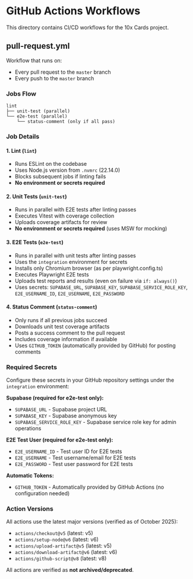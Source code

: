 # GitHub Actions Workflows

This directory contains CI/CD workflows for the 10x Cards project.

## pull-request.yml

Workflow that runs on:

- Every pull request to the `master` branch
- Every push to the `master` branch

### Jobs Flow

```
lint
├── unit-test (parallel)
└── e2e-test (parallel)
    └── status-comment (only if all pass)
```

### Job Details

#### 1. Lint (`lint`)

- Runs ESLint on the codebase
- Uses Node.js version from `.nvmrc` (22.14.0)
- Blocks subsequent jobs if linting fails
- **No environment or secrets required**

#### 2. Unit Tests (`unit-test`)

- Runs in parallel with E2E tests after linting passes
- Executes Vitest with coverage collection
- Uploads coverage artifacts for review
- **No environment or secrets required** (uses MSW for mocking)

#### 3. E2E Tests (`e2e-test`)

- Runs in parallel with unit tests after linting passes
- Uses the `integration` environment for secrets
- Installs only Chromium browser (as per playwright.config.ts)
- Executes Playwright E2E tests
- Uploads test reports and results (even on failure via `if: always()`)
- Uses secrets: `SUPABASE_URL`, `SUPABASE_KEY`, `SUPABASE_SERVICE_ROLE_KEY`, `E2E_USERNAME_ID`, `E2E_USERNAME`, `E2E_PASSWORD`

#### 4. Status Comment (`status-comment`)

- Only runs if all previous jobs succeed
- Downloads unit test coverage artifacts
- Posts a success comment to the pull request
- Includes coverage information if available
- Uses `GITHUB_TOKEN` (automatically provided by GitHub) for posting comments

### Required Secrets

Configure these secrets in your GitHub repository settings under the `integration` environment:

**Supabase (required for e2e-test only):**

- `SUPABASE_URL` - Supabase project URL
- `SUPABASE_KEY` - Supabase anonymous key
- `SUPABASE_SERVICE_ROLE_KEY` - Supabase service role key for admin operations

**E2E Test User (required for e2e-test only):**

- `E2E_USERNAME_ID` - Test user ID for E2E tests
- `E2E_USERNAME` - Test username/email for E2E tests
- `E2E_PASSWORD` - Test user password for E2E tests

**Automatic Tokens:**

- `GITHUB_TOKEN` - Automatically provided by GitHub Actions (no configuration needed)

### Action Versions

All actions use the latest major versions (verified as of October 2025):

- `actions/checkout@v5` (latest: v5)
- `actions/setup-node@v6` (latest: v6)
- `actions/upload-artifact@v5` (latest: v5)
- `actions/download-artifact@v6` (latest: v6)
- `actions/github-script@v8` (latest: v8)

All actions are verified as **not archived/deprecated**.
